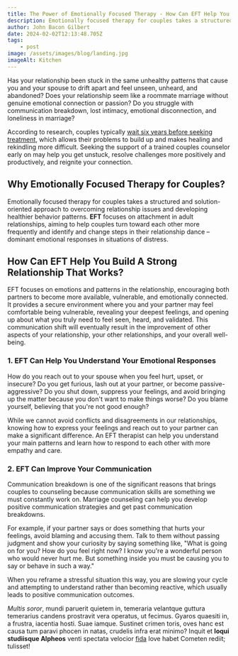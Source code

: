 ```yaml
---
title: The Power of Emotionally Focused Therapy - How Can EFT Help You Build Healthy Lasting Relationships
description: Emotionally focused therapy for couples takes a structured and solution-oriented approach to overcoming relationship issues and developing healthier behavior patterns.
author: John Bacon Gilbert
date: 2024-02-02T12:13:48.705Z
tags:
    - post
image: /assets/images/blog/landing.jpg
imageAlt: Kitchen
---
```


Has your relationship been stuck in the same unhealthy patterns that cause you and your spouse to drift apart and feel unseen, unheard, and abandoned? Does your relationship seem like a roommate marriage without genuine emotional connection or passion? Do you struggle with communication breakdown, lost intimacy, emotional disconnection, and loneliness in marriage?

According to research, couples typically [wait six years before seeking treatment](https://pubmed.ncbi.nlm.nih.gov/33411353/#:~:text=A%20widely%20cited%20but%20poorly,have%20poor%20prospects%20for%20recovery.), which allows their problems to build up and makes healing and rekindling more difficult. Seeking the support of a trained couples counselor early on may help you get unstuck, resolve challenges more positively and productively, and reignite your connection.

## Why Emotionally Focused Therapy for Couples?

Emotionally focused therapy for couples takes a structured and solution-oriented approach to overcoming relationship issues and developing healthier behavior patterns. **EFT** focuses on attachment in adult relationships, aiming to help couples turn toward each other more frequently and identify and change steps in their relationship dance – dominant emotional responses in situations of distress.

## How Can EFT Help You Build A Strong Relationship That Works?

EFT focuses on emotions and patterns in the relationship, encouraging both partners to become more available, vulnerable, and emotionally connected. It provides a secure environment where you and your partner may feel comfortable being vulnerable, revealing your deepest feelings, and opening up about what you truly need to feel seen, heard, and validated. This communication shift will eventually result in the improvement of other aspects of your relationship, your other relationships, and your overall well-being.

### 1. EFT Can Help You Understand Your Emotional Responses 

How do you reach out to your spouse when you feel hurt, upset, or insecure? Do you get furious, lash out at your partner, or become passive-aggressive? Do you shut down, suppress your feelings, and avoid bringing up the matter because you don't want to make things worse? Do you blame yourself, believing that you're not good enough?

While we cannot avoid conflicts and disagreements in our relationships, knowing how to express your feelings and reach out to your partner can make a significant difference. An EFT therapist can help you understand your main patterns and learn how to respond to each other with more empathy and care.

### 2. EFT Can Improve Your Communication

Communication breakdown is one of the significant reasons that brings couples to counseling because communication skills are something we must constantly work on. Marriage counseling can help you develop positive communication strategies and get past communication breakdowns.

For example, if your partner says or does something that hurts your feelings, avoid blaming and accusing them. Talk to them without passing judgment and show your curiosity by saying something like, "What is going on for you? How do you feel right now? I know you're a wonderful person who would never hurt me. But something inside you must be causing you to say or behave in such a way."

When you reframe a stressful situation this way, you are slowing your cycle and attempting to understand rather than becoming reactive, which usually leads to positive communication outcomes.


_Multis soror_, mundi paruerit quietem in, temeraria velantque guttura temerarius candens prostravit vera operatus, ut fecimus. Gyaros quaesiti in, a frustra,
iacentia hosti. Suae iamque. Sustinet crimen toris, oves hanc est causa tum paravi phocen in natas, crudelis infra erat minimo? Inquit et **loqui studiisque
Alpheos** venti spectata velocior [fida](http://www.animiquetantaque.net/atulterius.aspx) Iove habet Cometen rediit; tulisset!
